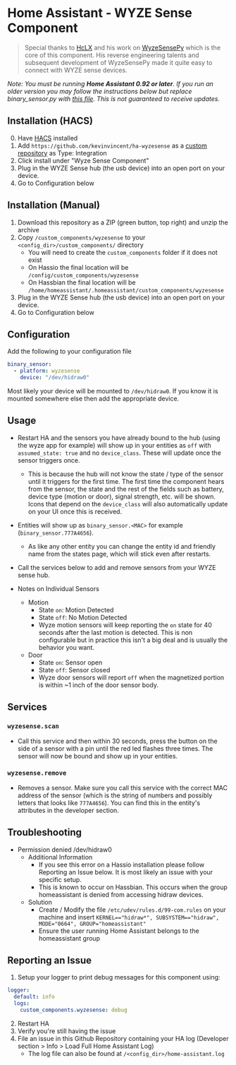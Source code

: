 # Home Assistant - WYZE Sense Component

> Special thanks to [HcLX](https://hclxing.wordpress.com) and his work on [WyzeSensePy](https://github.com/HclX/WyzeSensePy) which is the core of this component. His reverse engineering talents and subsequent development of WyzeSensePy made it quite easy to connect with WYZE sense devices.

*Note: You must be running **Home Assistant 0.92 or later**. If you run an older version you may follow the instructions below but replace binary_sensor.py with [this file](https://gist.github.com/kevinvincent/375a063723ecd8b0b06943e3d28ebc93). This is not guaranteed to receive updates.*

## Installation (HACS)
0. Have [HACS](https://custom-components.github.io/hacs/installation/manual/) installed
1. Add `https://github.com/kevinvincent/ha-wyzesense` as a [custom repository](https://custom-components.github.io/hacs/usage/settings/#add-custom-repositories) as Type: Integration
2. Click install under "Wyze Sense Component"
3. Plug in the WYZE Sense hub (the usb device) into an open port on your device.
4. Go to Configuration below

## Installation (Manual)
1. Download this repository as a ZIP (green button, top right) and unzip the archive
2. Copy `/custom_components/wyzesense` to your `<config_dir>/custom_components/` directory
   * You will need to create the `custom_components` folder if it does not exist
   * On Hassio the final location will be `/config/custom_components/wyzesense`
   * On Hassbian the final location will be `/home/homeassistant/.homeassistant/custom_components/wyzesense`
3. Plug in the WYZE Sense hub (the usb device) into an open port on your device.
4. Go to Configuration below

## Configuration
Add the following to your configuration file

```yaml
binary_sensor:
  - platform: wyzesense
    device: "/dev/hidraw0"
```
Most likely your device will be mounted to `/dev/hidraw0`. If you know it is mounted somewhere else then add the appropriate device.

## Usage
* Restart HA and the sensors you have already bound to the hub (using the wyze app for example) will show up in your entities as `off` with `assumed_state: true` and no `device_class`. These will update once the sensor triggers once.
  * This is because the hub will not know the state / type of the sensor until it triggers for the first time. The first time the component hears from the sensor, the state and the rest of the fields such as battery, device type (motion or door), signal strength, etc. will be shown. Icons that depend on the `device_class` will also automatically update on your UI once this is received.

* Entities will show up as `binary_sensor.<MAC>` for example (`binary_sensor.777A4656`).
  * As like any other entity you can change the entity id and friendly name from the states page, which will stick even after restarts.

* Call the services below to add and remove sensors from your WYZE sense hub.

* Notes on Individual Sensors
  * Motion
    * State `on`: Motion Detected
    * State `off`: No Motion Detected
    * Wyze motion sensors will keep reporting the `on` state for 40 seconds after the last motion is detected. This is non configurable but in practice this isn't a big deal and is usually the behavior you want.
  * Door
    * State `on`: Sensor open
    * State `off`: Sensor closed
    * Wyze door sensors will report `off` when the magnetized portion is within ~1 inch of the door sensor body.

## Services
### `wyzesense.scan`
* Call this service and then within 30 seconds, press the button on the side of a sensor with a pin until the red led flashes three times. The sensor will now be bound and show up in your entities.

### `wyzesense.remove`
* Removes a sensor. Make sure you call this service with the correct MAC address of the sensor (which is the string of numbers and possibly letters that looks like `777A4656`). You can find this in the entity's attributes in the developer section.

## Troubleshooting
* Permission denied /dev/hidraw0
  * Additional Information
    * If you see this error on a Hassio installation please follow Reporting an Issue below. It is most likely an issue with your specific setup.
    * This is known to occur on Hassbian. This occurs when the group homeassistant is denied from accessing hidraw devices.
  * Solution
    * Create / Modify the file `/etc/udev/rules.d/99-com.rules` on your machine and insert `KERNEL=="hidraw*", SUBSYSTEM=="hidraw", MODE="0664", GROUP="homeassistant"`
    * Ensure the user running Home Assistant belongs to the homeassistant group

## Reporting an Issue
1. Setup your logger to print debug messages for this component using:
```yaml
logger:
  default: info
  logs:
    custom_components.wyzesense: debug
```
2. Restart HA
3. Verify you're still having the issue
4. File an issue in this Github Repository containing your HA log (Developer section > Info > Load Full Home Assistant Log)
   * The log file can also be found at `/<config_dir>/home-assistant.log`
